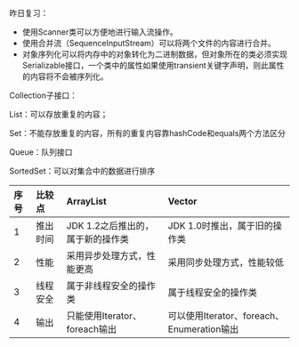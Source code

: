 昨日复习：

* 使用Scanner类可以方便地进行输入流操作。
* 使用合并流（SequenceInputStream）可以将两个文件的内容进行合并。
* 对象序列化可以将内存中的对象转化为二进制数据，但对象所在的类必须实现Serializable接口，一个类中的属性如果使用transient关键字声明，则此属性的内容将不会被序列化。

Collection子接口：

List：可以存放重复的内容；

Set：不能存放重复的内容，所有的重复内容靠hashCode和equals两个方法区分

Queue：队列接口

SortedSet：可以对集合中的数据进行排序

| 序号 | 比较点 | ArrayList | Vector |
| :--- | :--- | :--- | :--- |
| 1 | 推出时间 | JDK 1.2之后推出的，属于新的操作类 | JDK 1.0时推出，属于旧的操作类 |
| 2 | 性能 | 采用异步处理方式，性能更高 | 采用同步处理方式，性能较低 |
| 3 | 线程安全 | 属于非线程安全的操作类 | 属于线程安全的操作类 |
| 4 | 输出 | 只能使用Iterator、foreach输出 | 可以使用Iterator、foreach、Enumeration输出 |



